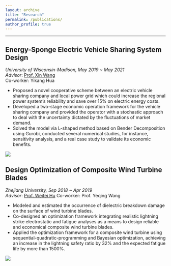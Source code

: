 ```yaml
---
layout: archive
title: "Research"
permalink: /publications/
author_profile: true
---
```


------
## Energy-Sponge Electric Vehicle Sharing System Design
*University of Wisconsin-Madison, May 2019 ~ May 2021*  
*Advisor*:  [Prof. Xin Wang](https://directory.engr.wisc.edu/ie/Faculty/Wang_Xin/)  
Co-worker: Yikang Hua  
* Proposed a novel cooperative scheme between an electric vehicle sharing company and local power grid which could increase the regional power system’s reliability and save over 15% on electric energy costs.
* Developed a two-stage economic operation framework for the vehicle sharing company and provided the operator with a stochastic approach to deal with the uncertainty dictated by the fluctuations of market demand.
* Solved the model via L-shaped method based on Bender Decomposition using Gurobi, conducted several numerical studies, for instance, sensitivity analysis, and a real case study to validate its economic benefits.

![](http://www.wentaozhao.org/files/EVS_system.png)

## Design Optimization of Composite Wind Turbine Blades
*Zhejiang University, Sep 2018 ~ Apr 2019*  
*Advisor*:  [Prof. Weifei Hu](https://person.zju.edu.cn/en/0018087)
Co-worker: Prof. Yeqing Wang
* Modeled and estimated the occurrence of dielectric breakdown damage on the surface of wind turbine blades.
* Co-designed an optimization framework integrating realistic lightning strike electrostatic and fatigue analyses as a means to design reliable and economical composite wind turbine blades.
* Applied the optimization framework for a composite wind turbine using sequential-quadratic-programming and Bayesian optimization, achieving an increase in the lightning safety ratio by 32% and the expected fatigue life by more than 1500%.

![](http://www.wentaozhao.org/files/WindTurbine.png)

